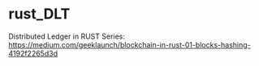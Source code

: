 # rust_DLT
Distributed Ledger in RUST
Series: https://medium.com/geeklaunch/blockchain-in-rust-01-blocks-hashing-4192f2265d3d
